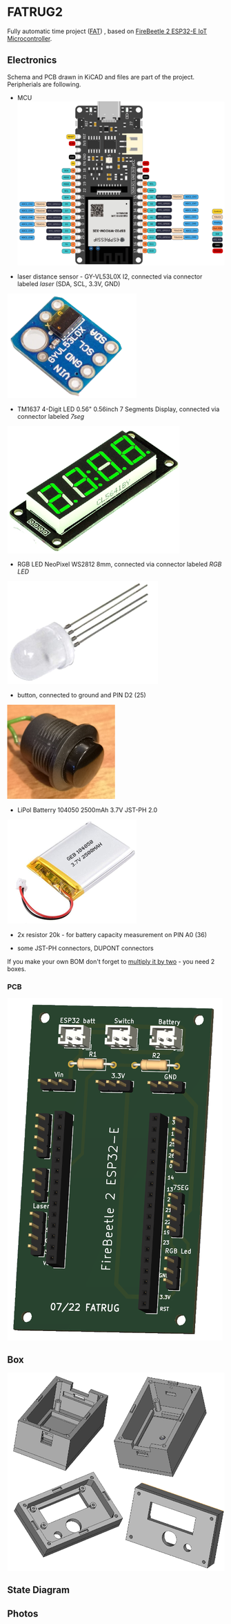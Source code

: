 # FATRUG2

Fully automatic time project ([FAT](https://en.wikipedia.org/wiki/Fully_automatic_time)) , based on [FireBeetle 2 ESP32-E IoT Microcontroller](https://www.dfrobot.com/product-2195.html). 

## Electronics

Schema and PCB drawn in KiCAD and files are part of the project. Peripherials are following. 

- MCU
![ESP32-E pinout](doc/img/01_esp32-e-pinout.png)

- laser distance sensor - GY-VL53L0X I2, connected via connector labeled _laser_ (SDA, SCL, 3.3V, GND)

![GY-VL53L0X](doc/img/03_laser_GY-VL53L0X_I2C.png)

- TM1637 4-Digit LED 0.56" 0.56inch 7 Segments Display, connected via connector labeled _7seg_

![TM1637](doc/img/04_TM1637.png)

- RGB LED NeoPixel WS2812 8mm, connected via connector labeled _RGB LED_

![WS2812](doc/img/05_rgb_led.png)

- button, connected to ground and PIN D2 (25) 

![button](doc/img/06_button.png)

- LiPol Batterry 104050 2500mAh 3.7V JST-PH 2.0

![battery](doc/img/07_battery.png)


- 2x resistor 20k - for battery capacity measurement on PIN A0 (36)

- some JST-PH connectors, DUPONT connectors

If you make your own BOM don't forget to [multiply it by two](https://youtube.com/clip/UgkxrPXdP5GEu_9O2kQU0yOqQVvTavGrz9Ro) - you need 2 boxes.


### PCB

![PCB](doc/img/02_pcb_view.png)


## Box

![Box](doc/img/08_box.png)

## State Diagram 


## Photos

